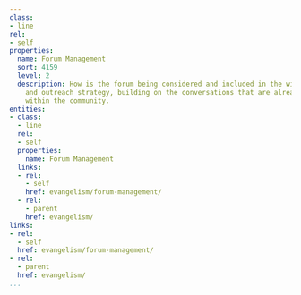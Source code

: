 ```yaml
---
class:
- line
rel:
- self
properties:
  name: Forum Management
  sort: 4159
  level: 2
  description: How is the forum being considered and included in the wider evangelism
    and outreach strategy, building on the conversations that are already occurring
    within the community.
entities:
- class:
  - line
  rel:
  - self
  properties:
    name: Forum Management
  links:
  - rel:
    - self
    href: evangelism/forum-management/
  - rel:
    - parent
    href: evangelism/
links:
- rel:
  - self
  href: evangelism/forum-management/
- rel:
  - parent
  href: evangelism/
...
```

